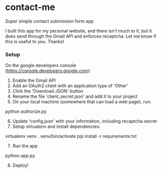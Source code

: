 # contact-me
Super simple contact submission form app

I built this app for my personal website, and there isn't much to it, but it
does send through the Gmail API and enforces recaptcha. Let me know if this is
useful to you. Thanks!

### Setup

On the google developers console (https://console.developers.google.com):

1. Enable the Gmail API
2. Add an OAuth2 client with an application type of 'Other'
3. Click the 'Download JSON' button
4. Rename the file 'client_secret.json' and add it to your project
5. On your local machine (somewhere that can load a web page), run:

 python authorize.py

6. Update 'config.json' with your information, including recaptcha secret
7. Setup virtualenv and install dependencies:

 virtualenv venv
 . venv/bin/activate
 pip install -r requirements.txt

7. Run the app

 python app.py

8. Deploy!
